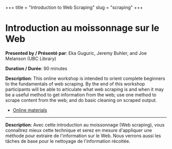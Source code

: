 +++
title = "Introduction to Web Scraping"
slug = "scraping"
+++

# Introduction au moissonnage sur le Web

**Presented by / Présenté par**: Eka Guguric, Jeremy Buhler, and Joe Melanson (UBC Library)

**Duration / Durée**: 90 minutes

**Description**: This online workshop is intended to orient complete beginners to the fundamentals of web scraping. By
  the end of this workshop participants will be able to articulate what web scraping is and when it may be a useful
  method to get information from the web; use one method to scrape content from the web; and do basic cleaning on
  scraped output.

* [Online materials](https://ubc-library-rc.github.io/intro-web-scraping)

---

**Description**: Avec cette introduction au moissonnage (Web scraping), vous connaîtrez mieux cette technique et serez
  en mesure d'appliquer une méthode pour extraire de l'information sur le Web. Nous verrons aussi les tâches de base
  pour le nettoyage de l'information récoltée.

